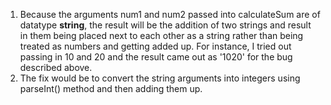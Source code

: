 1. Because the arguments num1 and num2 passed into calculateSum are of datatype **string**, the result will be the addition of two strings and result in them being placed next to each other as a string rather than being treated as numbers and getting added up. For instance, I tried out passing in 10 and 20 and the result came out as '1020' for the bug described above. 
2. The fix would be to convert the string arguments into integers using parseInt() method and then adding them up.